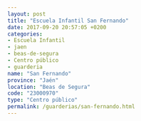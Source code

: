```yaml
---
layout: post
title: "Escuela Infantil San Fernando"
date: 2017-09-20 20:57:05 +0200
categories:
- Escuela Infantil
- jaen
- beas-de-segura
- Centro público
- guarderia
name: "San Fernando"
province: "Jaén"
location: "Beas de Segura"
code: "23000970"
type: "Centro público"
permalink: /guarderias/san-fernando.html
---
```

